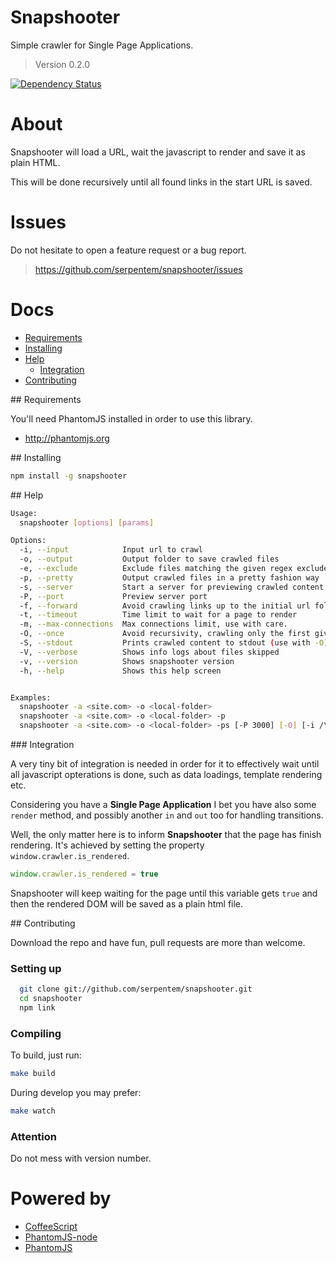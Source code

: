 # Snapshooter

Simple crawler for Single Page Applications.

> Version 0.2.0

[![Dependency Status](https://gemnasium.com/serpentem/snapshooter.png)](https://gemnasium.com/serpentem/snapshooter)

# About

Snapshooter will load a URL, wait the javascript to render and save it as plain
HTML.

This will be done recursively until all found links in the start URL is saved.

# Issues

Do not hesitate to open a feature request or a bug report.
> https://github.com/serpentem/snapshooter/issues

# Docs
  - [Requirements](#requirements)
  - [Installing](#installing)
  - [Help](#help)
    - [Integration](#integration)
  - [Contributing](#contributing)

<a name="requirements" />
## Requirements

You'll need PhantomJS installed in order to use this library.
 * http://phantomjs.org


<a name="installing" />
## Installing

````bash
npm install -g snapshooter
````

<a name="help" />
## Help

````bash
Usage:
  snapshooter [options] [params]

Options:
  -i, --input            Input url to crawl                                    
  -o, --output           Output folder to save crawled files                   
  -e, --exclude          Exclude files matching the given regex exclude pattern
  -p, --pretty           Output crawled files in a pretty fashion way          
  -s, --server           Start a server for previewing crawled content         
  -P, --port             Preview server port                                     [default: 8080]
  -f, --forward          Avoid crawling links up to the initial url folder     
  -t, --timeout          Time limit to wait for a page to render                 [default: 15000]
  -m, --max-connections  Max connections limit, use with care.                   [default: 10]
  -O, --once             Avoid recursivity, crawling only the first given url  
  -S, --stdout           Prints crawled content to stdout (use with -O)        
  -V, --verbose          Shows info logs about files skipped                   
  -v, --version          Shows snapshooter version                             
  -h, --help             Shows this help screen                                


Examples:
  snapshooter -a <site.com> -o <local-folder>
  snapshooter -a <site.com> -o <local-folder> -p
  snapshooter -a <site.com> -o <local-folder> -ps [-P 3000] [-O] [-i /\.exe$/m] [-T 20000]
````

<a name="integration" />
### Integration

A very tiny bit of integration is needed in order for it to effectively wait
until all javascript opterations is done, such as data loadings, template
rendering etc.

Considering you have a **Single Page Application** I bet you have also some
`render` method, and possibly another `in` and `out` too for handling
transitions.

Well, the only matter here is to inform **Snapshooter** that the page has finish
rendering. It's achieved by setting the property `window.crawler.is_rendered`.

````javascript
window.crawler.is_rendered = true
````

Snapshooter will keep waiting for the page until this variable gets `true` and
then the rendered DOM will be saved as a plain html file.


<a name="contributing"/>
## Contributing

Download the repo and have fun, pull requests are more than welcome.

### Setting up

````bash
  git clone git://github.com/serpentem/snapshooter.git
  cd snapshooter
  npm link
````

### Compiling

To build, just run:

````bash
make build
````

During develop you may prefer:

````bash
make watch
````

### Attention

Do not mess with version number.

# Powered by
 - [CoffeeScript](https://github.com/jashkenas/coffee-script)
 - [PhantomJS-node](https://github.com/sgentle/phantomjs-node)
 - [PhantomJS](http://phantomjs.org)